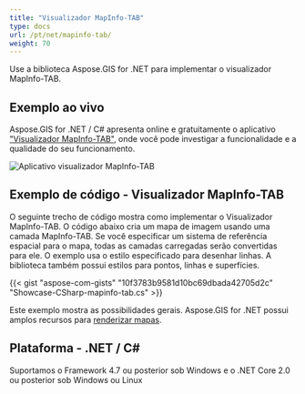 ```yaml
---
title: "Visualizador MapInfo-TAB"
type: docs
url: /pt/net/mapinfo-tab/
weight: 70
---
```


Use a biblioteca Aspose.GIS for .NET para implementar o visualizador MapInfo-TAB.

## **Exemplo ao vivo**

Aspose.GIS for .NET / C# apresenta online e gratuitamente o aplicativo ["Visualizador MapInfo-TAB"](https://products.aspose.app/gis/viewer/mapinfo-tab), onde você pode investigar a funcionalidade e a qualidade do seu funcionamento.

![Aplicativo visualizador MapInfo-TAB](viewer.png)

## **Exemplo de código - Visualizador MapInfo-TAB**

O seguinte trecho de código mostra como implementar o Visualizador MapInfo-TAB. O código abaixo cria um mapa de imagem usando uma camada MapInfo-TAB. Se você especificar um sistema de referência espacial para o mapa, todas as camadas carregadas serão convertidas para ele.
O exemplo usa o estilo especificado para desenhar linhas. A biblioteca também possui estilos para pontos, linhas e superfícies.

{{< gist "aspose-com-gists" "10f3783b9581d10bc69dbada42705d2c" "Showcase-CSharp-mapinfo-tab.cs" >}}

Este exemplo mostra as possibilidades gerais. Aspose.GIS for .NET possui amplos recursos para [renderizar mapas](https://docs.aspose.com/gis/net/map-rendering/).

## **Plataforma - .NET / C#**

Suportamos o Framework 4.7 ou posterior sob Windows e o .NET Core 2.0 ou posterior sob Windows ou Linux
